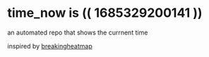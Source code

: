 # time_now is (( 1685329200141 ))

an automated repo that shows the currnent time

inspired by [breakingheatmap](https://github.com/breakingheatmap/breakingheatmap)